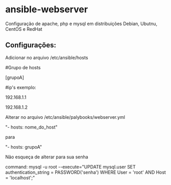# ansible-webserver
Configuração de apache, php e mysql em distribuições Debian, Ubutnu, CentOS e RedHat

## Configurações:

Adicionar no arquivo /etc/ansible/hosts

#Grupo de hosts

[grupoA] 

#ip's exemplo:

192.168.1.1

192.168.1.2

Alterar no arquivo /etc/ansible/palybooks/webserver.yml

"- hosts: nome_do_host"

para

"- hosts: grupoA"

Não esqueça de alterar para sua senha

command:  mysql -u root --execute="UPDATE mysql.user SET authentication_string = PASSWORD('senha') WHERE User = 'root' AND Host = 'localhost';"
